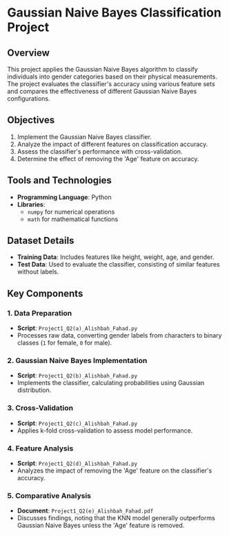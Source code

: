 # Gaussian Naive Bayes Classification Project

## Overview
This project applies the Gaussian Naive Bayes algorithm to classify individuals into gender categories based on their physical measurements. The project evaluates the classifier's accuracy using various feature sets and compares the effectiveness of different Gaussian Naive Bayes configurations.

## Objectives
1. Implement the Gaussian Naive Bayes classifier.
2. Analyze the impact of different features on classification accuracy.
3. Assess the classifier's performance with cross-validation.
4. Determine the effect of removing the 'Age' feature on accuracy.

## Tools and Technologies
- **Programming Language**: Python
- **Libraries**: 
  - `numpy` for numerical operations
  - `math` for mathematical functions

## Dataset Details
- **Training Data**: Includes features like height, weight, age, and gender.
- **Test Data**: Used to evaluate the classifier, consisting of similar features without labels.

## Key Components

### **1. Data Preparation**
- **Script**: `Project1_Q2(a)_Alishbah_Fahad.py`
- Processes raw data, converting gender labels from characters to binary classes (`1` for female, `0` for male).

### **2. Gaussian Naive Bayes Implementation**
- **Script**: `Project1_Q2(b)_Alishbah_Fahad.py`
- Implements the classifier, calculating probabilities using Gaussian distribution.

### **3. Cross-Validation**
- **Script**: `Project1_Q2(c)_Alishbah_Fahad.py`
- Applies k-fold cross-validation to assess model performance.

### **4. Feature Analysis**
- **Script**: `Project1_Q2(d)_Alishbah_Fahad.py`
- Analyzes the impact of removing the 'Age' feature on the classifier's accuracy.

### **5. Comparative Analysis**
- **Document**: `Project1_Q2(e)_Alishbah_Fahad.pdf`
- Discusses findings, noting that the KNN model generally outperforms Gaussian Naive Bayes unless the 'Age' feature is removed.
